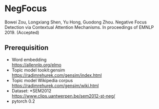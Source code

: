 # NegFocus
Bowei Zou, Longxiang Shen, Yu Hong, Guodong Zhou. Negative Focus Detection via Contextual Attention Mechanisms. In proceedings of EMNLP 2019. (Accepted)
## Prerequisition
* Word embedding <br>
  https://allennlp.org/elmo <br>
* Topic model tookit:gensim <br>
  https://radimrehurek.com/gensim/index.html <br>
* Topic model Wikipedia corpus <br>
  https://radimrehurek.com/gensim/wiki.html <br>
* Dataset: *SEM2012 <br>
  https://www.clips.uantwerpen.be/sem2012-st-neg/ <br>
* pytorch 0.2
